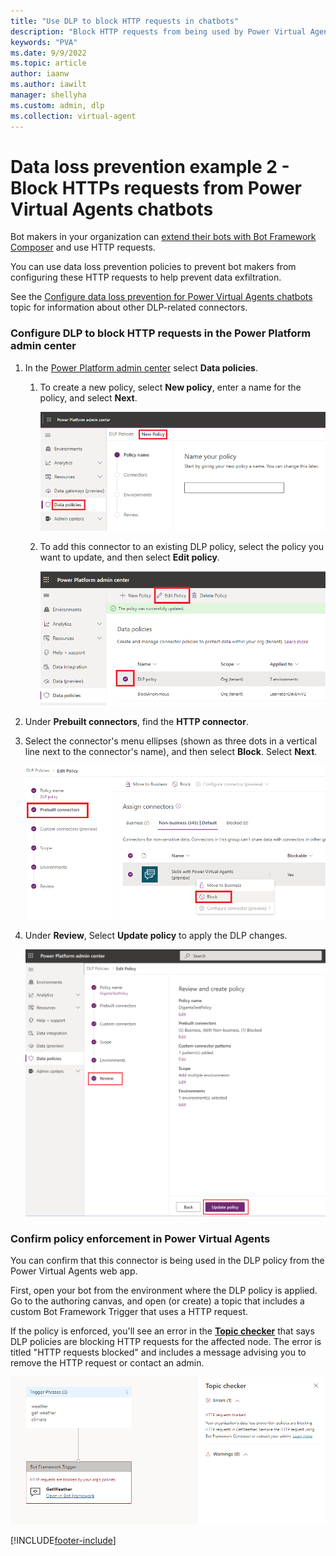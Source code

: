 ```yaml
---
title: "Use DLP to block HTTP requests in chatbots"
description: "Block HTTP requests from being used by Power Virtual Agents chatbots."
keywords: "PVA"
ms.date: 9/9/2022
ms.topic: article
author: iaanw
ms.author: iawilt
manager: shellyha
ms.custom: admin, dlp
ms.collection: virtual-agent
---
```




# Data loss prevention example 2 - Block HTTPs requests from Power Virtual Agents chatbots

Bot makers in your organization can [extend their bots with Bot Framework Composer](advanced-bot-framework-composer.md) and use HTTP requests.

You can use data loss prevention policies to prevent bot makers from configuring these HTTP requests to help prevent data exfiltration.

See the [Configure data loss prevention for Power Virtual Agents chatbots](admin-data-loss-prevention.md) topic for information about other DLP-related connectors.

### Configure DLP to block HTTP requests in the Power Platform admin center

1.  In the [Power Platform admin center](https://admin.powerplatform.microsoft.com/) select **Data policies**.

    1.  To create a new policy, select **New policy**, enter a name for the policy, and select **Next**.

        ![Screenshot of the Power Platform admin center  open to the Data policies  New Policy section.](media/admin-data-loss-prevention/image3.png)

    1.  To add this connector to an existing DLP policy, select the policy you want to update, and then select **Edit policy**.

        ![Screenshot of the Power Platform admin center  open to the Data policies section  with an existing policy and the Edit Policy button highlighted.](media/admin-data-loss-prevention/image4.png)

1.  Under **Prebuilt connectors**, find the **HTTP connector**.

1.  Select the connector's menu ellipses (shown as three dots in a vertical line next to the connector's name), and then select **Block**. Select **Next**.

    ![Screenshot of the Power Platform admin center  showing the contextual menu for a connector available from the menu icon.](media/admin-data-loss-prevention/image5.png)

1.  Under **Review**, Select **Update policy** to apply the DLP changes.

    ![Screenshot of the review screen when creating a DLP policy ](media/admin-data-loss-prevention/image6.png)

### Confirm policy enforcement in Power Virtual Agents

You can confirm that this connector is being used in the DLP policy from the Power Virtual Agents web app.

First, open your bot from the environment where the DLP policy is applied. Go to the authoring canvas, and open (or create) a topic that includes a custom Bot Framework Trigger that uses a HTTP request.

If the policy is enforced, you'll see an error in the [**Topic checker**](authoring-topic-management.md#topic-errors) that says DLP policies are blocking HTTP requests for the affected node. The error is titled "HTTP requests blocked" and includes a message advising you to remove the HTTP request or contact an admin.

![Screenshot of the Topic checker in Power Virtual Agents with an error message saying HTTP requests are blocked.](media/admin-data-loss-prevention/image9.png)

[!INCLUDE[footer-include](includes/footer-banner.md)]